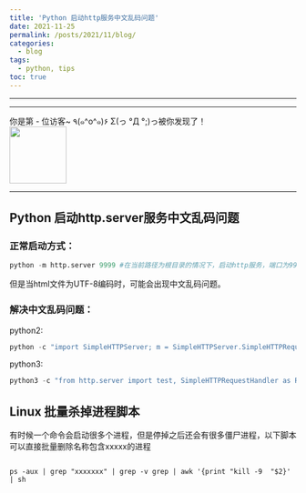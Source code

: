 ```yaml
---
title: 'Python 启动http服务中文乱码问题'
date: 2021-11-25
permalink: /posts/2021/11/blog/
categories:
  - blog
tags:
  - python, tips
toc: true
---
```


---

---

<div>
<div class="button01">
      <visited_a href="#" display:inline>你是第<span data-hk-page="current"> - </span>位访客~</visited_a>
      <visited_p class="top">٩(๑^o^๑)۶</visited_p>
      <visited_p class="bottom">Σ(っ °Д °;)っ被你发现了！</visited_p>
</div>
<img align="center" width="100" src="{{ site.url }}/images/static/take_me.gif" alt="" display:inline>
</div>

<script async src="https://pagead2.googlesyndication.com/pagead/js/adsbygoogle.js?client=ca-pub-8633559477921171"
     crossorigin="anonymous"></script>
---

## Python 启动http.server服务中文乱码问题

### 正常启动方式：

```python
python -m http.server 9999 #在当前路径为根目录的情况下，启动http服务，端口为9999
```
但是当html文件为UTF-8编码时，可能会出现中文乱码问题。

### 解决中文乱码问题：

python2:

```python
python -c "import SimpleHTTPServer; m = SimpleHTTPServer.SimpleHTTPRequestHandler.extensions_map; m[''] = 'text/plain'; m.update(dict([(k, v + ';charset=UTF-8') for k, v in m.items()])); SimpleHTTPServer.test();" 9999  
```

python3:

```python
python3 -c "from http.server import test, SimpleHTTPRequestHandler as RH; RH.extensions_map={k:v+';charset=UTF-8' for k,v in RH.extensions_map.items()}; test(RH,port=9999)"  
```


## Linux 批量杀掉进程脚本

有时候一个命令会启动很多个进程，但是停掉之后还会有很多僵尸进程，以下脚本可以直接批量删除名称包含xxxxx的进程

```shell

ps -aux | grep "xxxxxxx" | grep -v grep | awk '{print "kill -9  "$2}' | sh

```

<div data-hk-top-pages="5"> </div>
